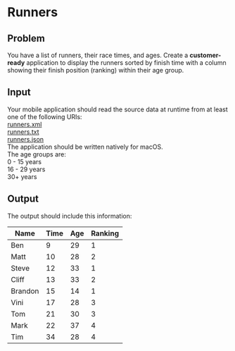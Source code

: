 # Runners

## Problem
You have a list of runners, their race times, and ages. Create a **customer-ready** application to display the runners sorted by finish time with a column showing their finish position (ranking) within their age group.

## Input
Your mobile application should read the source data at runtime from at least one of the following URIs:  
[runners.xml](http://849fairmount.com/mobile/runners.xml)  
[runners.txt](http://849fairmount.com/mobile/runners.txt)  
[runners.json](http://849fairmount.com/mobile/runners.json)  
The application should be written natively for macOS.  
The age groups are:  
0 - 15 years  
16 - 29 years  
30+ years  

## Output
The output should include this information:  

| Name | Time | Age | Ranking |
| ---- | ---- | --- | ------- |
| Ben | 9 | 29 | 1 |
| Matt | 10 | 28 | 2 |
Steve | 12 | 33 | 1
Cliff | 13 | 33 | 2
Brandon | 15 | 14 | 1
Vini | 17 | 28 | 3
Tom | 21 | 30 | 3
Mark | 22 | 37 | 4
Tim | 34 | 28 | 4
